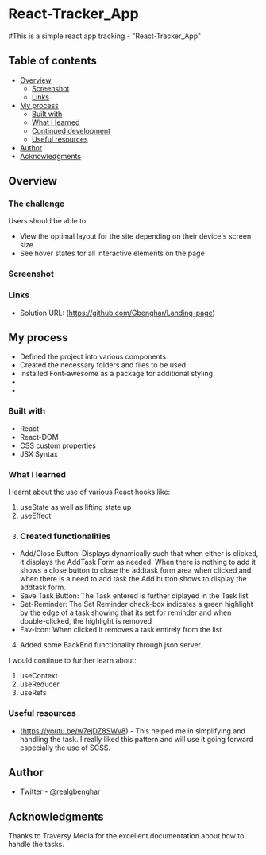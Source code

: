 # React-Tracker_App


#This is a simple react app tracking - "React-Tracker_App"


## Table of contents

- [Overview](#overview)
  - [Screenshot](#screenshot)
  - [Links](#links)
- [My process](#my-process)
  - [Built with](#built-with)
  - [What I learned](#what-i-learned)
  - [Continued development](#continued-development)
  - [Useful resources](#useful-resources)
- [Author](#author)
- [Acknowledgments](#acknowledgments)

## Overview

### The challenge

Users should be able to:

- View the optimal layout for the site depending on their device's screen size
- See hover states for all interactive elements on the page

### Screenshot

<!-- ![](./Screenshots/Screenshot%20Capture%20-%202023-11-27%20-%2001-07-25.png)
![](./Screenshots/Screenshot%20Capture%20-%202023-11-27%20-%2001-07-51.png)
![](./Screenshots/Screenshot%20Capture%20-%202023-11-27%20-%2001-08-12.png) -->

### Links

- Solution URL: (https://github.com/Gbenghar/Landing-page)

## My process
- Defined the project into various components
- Created the necessary folders and files to be used
- Installed Font-awesome as a package for additional styling
- 
- 

### Built with

- React
- React-DOM
- CSS custom properties
- JSX Syntax



### What I learned
I learnt about the use of various React hooks like:
1) useState as well as lifting state up
2) useEffect
3) ### Created functionalities
- Add/Close Button: Displays dynamically such that when either is clicked, it displays the AddTask Form as needed. When there is nothing to add it shows a close button to close the addtask form area when clicked and when there is a need to add task the Add button shows to display the addtask form.
- Save Task Button: The Task entered is further diplayed in the Task list
- Set-Reminder: The Set Reminder check-box indicates a green highlight by the edge of a task showing that its set for reminder and when double-clicked, the highlight is removed
- Fav-icon: When clicked it removes a task entirely from the list
4) Added some BackEnd functionality through json server.

I would continue to further learn about:
1) useContext
2) useReducer
3) useRefs


### Useful resources

- (https://youtu.be/w7ejDZ8SWv8) - This helped me in simplifying and handling the task. I really liked this pattern and will use it going forward especially the use of SCSS.

## Author
- Twitter - [@realgbenghar](https://www.twitter.com/realgbenghar)


## Acknowledgments
Thanks to Traversy Media for the excellent documentation about how to handle the tasks.
